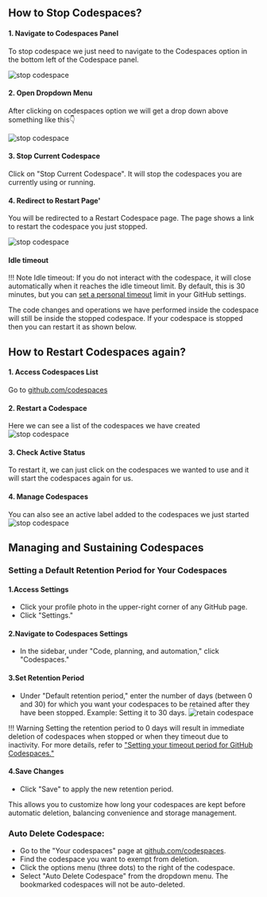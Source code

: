 


## How to Stop Codespaces?
#### 1. Navigate to Codespaces Panel
To stop codespace we just need to navigate to the Codespaces option in the 
bottom left of the Codespace panel.



![stop codespace](../../assets/rdev14.png)

#### 2. Open Dropdown Menu
After clicking on codespaces option we will get a drop down above something 
like this👇


![stop codespace](../../assets/rdev15.png)

#### 3. Stop Current Codespace
Click on "Stop Current Codespace". It will stop the codespaces you are
currently using or running.

#### 4. Redirect to Restart Page'
You will be redirected to a Restart Codespace page. The page shows a 
link to restart the codespace you just stopped.


![stop codespace](../../assets/rdev16.png)

#### Idle timeout


!!! Note 
    Idle timeout:
    If you do not interact with the codespace, it will close automatically when 
    it reaches the idle timeout limit. By default, this is 30 minutes, but you
    can [set a personal timeout](https://docs.github.com/en/codespaces/setting-your-user-preferences/setting-your-timeout-period-for-github-codespaces#setting-your-default-timeout-period) 
    limit in your GitHub settings.


The code changes and operations we have performed inside the codespace will
still be inside the stopped codespace. If your codespace is stopped then you can
restart it as shown below.


## How to Restart Codespaces again?

#### 1. Access Codespaces List
Go to [github.com/codespaces](https://github.com/codespaces)
#### 2. Restart a Codespace
Here we can see a list of the codespaces we have created
 ![stop codespace](../../assets/rdev17.png)
#### 3. Check Active Status
To restart it, we can just click on the codespaces we wanted 
to use and it will start the codespaces again for us.
#### 4. Manage Codespaces
You can also see an active label added to the codespaces we 
just started
 ![stop codespace](../../assets/rdev18.png)


## Managing and Sustaining Codespaces


### Setting a Default Retention Period for Your Codespaces

#### 1.Access Settings

- Click your profile photo in the upper-right corner of any GitHub page.
- Click "Settings."

#### 2.Navigate to Codespaces Settings

- In the sidebar, under "Code, planning, and automation," click "Codespaces."

#### 3.Set Retention Period

- Under "Default retention period," enter the number of days (between 0 and 30)
for which you want your codespaces to be retained after they have been stopped.
Example: Setting it to 30 days.  ![retain
codespace](../../assets/manage_codespace.png)


!!! Warning
    Setting the retention period to 0 days will result in immediate deletion
    of codespaces when stopped or when they timeout due to inactivity.
    For more details, refer to ["Setting your timeout period for GitHub Codespaces."](https://docs.github.com/en/codespaces/setting-your-user-preferences/setting-your-timeout-period-for-github-codespaces#setting-your-default-timeout-period)


#### 4.Save Changes

- Click "Save" to apply the new retention period.

This allows you to customize how long your codespaces are kept before automatic
deletion, balancing convenience and storage management.

### Auto Delete Codespace:

- Go to the "Your codespaces" page at
  [github.com/codespaces](https://github.com/codespaces).
- Find the codespace you want to exempt from deletion.
- Click the options menu (three dots) to the right of the codespace.
- Select "Auto Delete Codespace" from the dropdown menu. The bookmarked
  codespaces will not be auto-deleted.
